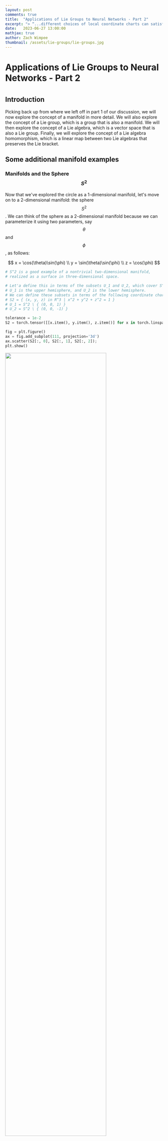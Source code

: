 ```yaml
---
layout: post
comments: true
title:  "Applications of Lie Groups to Neural Networks - Part 2"
excerpt: "> “...different choices of local coordinate charts can satisfy the definition of a manifold. This is a key property of manifolds and is fundamental to their study in differential geometry and related fields."
date:   2023-06-27 13:00:00
mathjax: true
author: Zach Wimpee
thumbnail: /assets/lie-groups/lie-groups.jpg
---
```


# Applications of Lie Groups to Neural Networks - Part 2
#
## Introduction
Picking back up from where we left off in part 1 of our discussion, we will now explore the concept of a manifold in more detail. We will also explore the concept of a Lie group, which is a group that is also a manifold. We will then explore the concept of a Lie algebra, which is a vector space that is also a Lie group. Finally, we will explore the concept of a Lie algebra homomorphism, which is a linear map between two Lie algebras that preserves the Lie bracket.

## Some additional manifold examples

### Manifolds and the Sphere $$S^{2}$$
Now that we've explored the circle as a 1-dimensional manifold, let's move on to a 2-dimensional manifold: the sphere $$ S^{2} $$. We can think of the sphere as a 2-dimensional manifold because we can parameterize it using two parameters, say $$ \theta $$ and $$ \phi $$, as follows:

$$ 
x = \cos(\theta)\sin(\phi) \\
y = \sin(\theta)\sin(\phi) \\
z = \cos(\phi) 
$$

```python
# S^2 is a good example of a nontrivial two-dimensional manifold,
# realized as a surface in three-dimensional space.

# Let'a define this in terms of the subsets U_1 and U_2, which cover S^2.
# U_1 is the upper hemisphere, and U_2 is the lower hemisphere.
# We can define these subsets in terms of the following coordinate charts:
# S2 = { (x, y, z) in R^3 | x^2 + y^2 + z^2 = 1 }
# U_1 = S^2 \ { (0, 0, 1) }
# U_2 = S^2 \ { (0, 0, -1) }

tolerance = 1e-2
S2 = torch.tensor([[x.item(), y.item(), z.item()] for x in torch.linspace(-1, 1, 50) for y in torch.linspace(-1, 1, 50) for z in torch.linspace(-1, 1, 50) if abs(x**2 + y**2 + z**2 - 1.0) < tolerance ])
```

```python
fig = plt.figure()
ax = fig.add_subplot(111, projection='3d')
ax.scatter(S2[:, 0], S2[:, 1], S2[:, 2]);
plt.show()
```

<div class="imgcap_noborder">
<img src="/assets/s2.png" width="80%">
</div>

```python
# Now we define the coordinate charts for U_1 and U_2.

# U_1 = { (x, y, z) in S^2 | z != 1 }
# U_2 = { (x, y, z) in S^2 | z != -1 }

U1 = torch.tensor([[x.item(), y.item(), z.item()] for x in torch.linspace(-1, 1, 50) for y in torch.linspace(-1, 1, 50) for z in torch.linspace(-1, 1, 50) if abs(x**2 + y**2 + z**2 - 1.0) < tolerance and abs(z - 1.0) > tolerance])
U2 = torch.tensor([[x.item(), y.item(), z.item()] for x in torch.linspace(-1, 1, 50) for y in torch.linspace(-1, 1, 50) for z in torch.linspace(-1, 1, 50) if abs(x**2 + y**2 + z**2 - 1.0) < tolerance and abs(z + 1.0) > tolerance])
```

```python
# We can plot the subsets U_1 and U_2 using the Axes3D class from the mpl_toolkits.mplot3d library.


fig = plt.figure()
ax = fig.add_subplot(111, projection='3d')
ax.scatter(U1[:, 0], U1[:, 1], U1[:, 2]);
plt.show();
```

<div class="imgcap_noborder">
<img src="/assets/s2_u1.png" width="80%">
</div>

```python
fig = plt.figure()
ax = fig.add_subplot(111, projection='3d')
ax.scatter(U2[:, 0], U2[:, 1], U2[:, 2]);
plt.show();
```

<div class="imgcap_noborder">
<img src="/assets/s2_u2.png" width="80%">
</div>

We can visually see that the subsets $$ U_1 $$ and $$ U_2 $$ cover the sphere $$ S^2 $$.

Now let's go a little bit deeper, and explicitly define the coordinate charts for $$ U_1 $$ and $$ U_2 $$, denoted $$ \chi_{\alpha} $$, where $$ \alpha \in \{1, 2\} $$.


The local coordinate maps for the sphere $$S^2$$ can be defined using spherical coordinates. For a point $$p = (x, y, z)$$ on the sphere, we can define the local coordinate maps $$\chi_{\alpha}$$ and $$\chi_{\beta}$$ as follows:

$$
\chi_{\alpha}(p) = (\theta, \phi) = (\arctan(y/x), \arccos(z))
\chi_{\beta}(p) = (\theta', \phi') = (\arctan(y/x), \pi - \arccos(z))
$$

where $$\theta, \theta' \in [0, 2\pi]$$ and $$\phi, \phi' \in [0, \pi]$$. The local coordinate maps $$\chi_{\alpha}$$ and $$\chi_{\beta}$$ map points in $$U_{\alpha}$$ and $$U_{\beta}$$ respectively to points in $$V_{\alpha} = [0, 2\pi) \times [0, \pi)$$ and $$V_{\beta} = [0, 2\pi) \times (0, \pi]$$.

We can now check the smoothness of the composite map $$\chi_{\beta} \circ \chi_{\alpha}^{-1}$$ on the overlap $$U_{\alpha} \cap U_{\beta}$$. Since $$\chi_{\alpha}$$ and $$\chi_{\beta}$$ are both smooth functions, their inverse functions $$\chi_{\alpha}^{-1}$$ and $$\chi_{\beta}^{-1}$$ are also smooth. Therefore, the composite map $$\chi_{\beta} \circ \chi_{\alpha}^{-1}$$ is a smooth function.

Finally, we need to check the third condition of the definition of a manifold. For any two distinct points $$x \in U_{\alpha}$$ and $$\tilde{x} \in U_{\beta}$$, we need to find open subsets $$W \subset V_{\alpha}$$ and $$\tilde{W} \subset V_{\beta}$$ such that $$\chi_{\alpha}(x) \in W$$, $$\chi_{\beta}(\tilde{x}) \in \tilde{W}$$, and $$\chi_{\alpha}^{-1}(W) \cap \chi_{\beta}^{-1}(\tilde{W}) = \emptyset$$. This condition is satisfied because for any two distinct points on the sphere, we can always find small enough neighborhoods around these points that do not intersect.

Therefore, $$S^2$$ is a 2-dimensional manifold.

In code,

```python
# Define the number of points to generate
num_points = 1000

# Generate random spherical coordinates
theta = 2 * torch.pi * torch.rand(num_points)
phi = torch.acos(2 * torch.rand(num_points) - 1)

# Convert spherical coordinates to Cartesian coordinates
x = torch.sin(phi) * torch.cos(theta)
y = torch.sin(phi) * torch.sin(theta)
z = torch.cos(phi)

# Convert Cartesian coordinates to parameters of the stereographic projection
u = x / (1 - z)
v = y / (1 - z)

# Convert parameters of the stereographic projection to Cartesian coordinates
denominator = 1 + u**2 + v**2
x_prime = 2 * u / denominator
y_prime = 2 * v / denominator
z_prime = (-1 + u**2 + v**2) / denominator

# Convert Cartesian coordinates to spherical coordinates
theta_prime = torch.atan2(y_prime, x_prime)
phi_prime = torch.acos(z_prime)

# Adjust the range of theta_prime to [0, 2*pi]
theta_prime = (theta_prime + 2 * torch.pi) % (2 * torch.pi)

# Check that the original and final spherical coordinates are the same
print(torch.allclose(theta, theta_prime, atol=1e-6))
print(torch.allclose(phi, phi_prime, atol=1e-6))
```

```bash
True
```

## Review of the Verification of the Manifold Property of $$S^2$$

In this notebook, we have computationally verified that the 2-dimensional sphere $$S^2$$ is indeed a 2-dimensional manifold. We have done this by demonstrating that two different parameterizations of $$S^2$$ (spherical coordinates and stereographic projection) are equivalent and cover the same set $$S^2$$.

Specifically, we have:

1. Generated random points on $$S^2$$ using spherical coordinates.
2. Transformed these points to the parameters of the stereographic projection.
3. Transformed these parameters back to spherical coordinates.

The fact that the original and final spherical coordinates are the same (to within a specified tolerance) confirms that the two parameterizations are equivalent and cover the same set $$S^2$$.

This result is significant because it demonstrates that different choices of local coordinate charts can satisfy the definition of a manifold. This is a key property of manifolds and is fundamental to their study in differential geometry and related fields.

## Next Steps: Exploring the Torus

Having explored the manifold properties of the sphere $$S^2$$, we will next turn our attention to another important 2-dimensional manifold: the torus. The torus can be thought of as the Cartesian product of the circle $$S^1$$ with itself. In the following sections, we will explore the properties of the torus and demonstrate its manifold structure.

## The Torus as a 2-Dimensional Manifold

The torus, often visualized as the shape of a doughnut or an inner tube, is another example of a 2-dimensional manifold. It can be thought of as the Cartesian product of the circle $$S^1$$ with itself, denoted as $$S^1 \times S^1$$.

We can parameterize the torus using two angles, $$\theta$$ and $$\phi$$, which correspond to rotations around the two circular directions of the torus. Given a major radius $$R$$ and a minor radius $$r$$, the parameterization in Cartesian coordinates is given by:

$$
\begin{align*}
x &= (R + r\cos\theta)\cos\phi \\
y &= (R + r\cos\theta)\sin\phi \\
z &= r\sin\theta
\end{align*}
$$

where $$\theta, \phi \in [0, 2\pi)$$. This parameterization covers the entire torus except for a single point, which can be covered by a second parameterization.

Let's generate and plot points on the torus using this parameterization:

```python
# Define the major and minor radii
R = 30
r = 13

# Define the number of points to generate
num_points = 100000  # Increase the number of points

# Generate random angles theta and phi
theta = 2 * torch.pi * torch.rand(num_points)
phi = 2 * torch.pi * torch.rand(num_points)

# Calculate the Cartesian coordinates
x = (R + r * torch.cos(theta)) * torch.cos(phi)
y = (R + r * torch.cos(theta)) * torch.sin(phi)
z = r * torch.sin(theta)

# Plot the points on the torus
fig = plt.figure(figsize=(10, 10))  # Increase the size of the figure
ax = fig.add_subplot(111, projection='3d')
ax.scatter(x.numpy(), y.numpy(), z.numpy(), alpha=0.6, edgecolors='w', s=20)
ax.set_box_aspect([1,1,1])  # Make the aspect ratio equal
plt.show()
```

<div class="imgcap_noborder">
<img src="/assets/torus.png">
</div>

# Lie Groups

A Lie group is a group that is also a differentiable manifold, such that the group operations (multiplication and inversion) are smooth. This means that a Lie group is a set that is equipped with a group structure, a manifold structure, and these structures are compatible in the sense that group operations are smooth functions.

Let's break down the definition:

1. **Group Structure:** A group is a set $$G$$ equipped with an operation $$\cdot: G \times G \rightarrow G$$ (often written multiplicatively) and an inversion operation $$^{-1}: G \rightarrow G$$ such that the following axioms are satisfied:

   - **Closure:** For all $$a, b \in G$$, the result of the operation $$a \cdot b$$ is also in $$G$$.
   - **Associativity:** For all $$a, b, c \in G$$, the equation $$(a \cdot b) \cdot c = a \cdot (b \cdot c)$$ holds.
   - **Identity element:** There is an element $$e \in G$$ such that for every element $$a \in G$$, the equations $$e \cdot a = a$$ and $$a \cdot e = a$$ hold.
   - **Inverse element:** For each element $$a \in G$$, there exists an element $$b \in G$$ such that $$a \cdot b = e$$ and $$b \cdot a = e$$.

2. **Manifold Structure:** As we discussed earlier, a manifold is a topological space that locally resembles Euclidean space. In the case of a Lie group, we require the manifold to be differentiable, meaning that we can do calculus on it. 

3. **Compatibility of Structures:** The group operations (multiplication and inversion) are required to be smooth functions when considered as maps between manifolds. More formally, if we denote the multiplication operation by $$\mu: G \times G \rightarrow G$$ (so that $$\mu(g, h) = g \cdot h$$) and the inversion operation by $$i: G \rightarrow G$$ (so that $$i(g) = g^{-1}$$), then $$\mu$$ and $$i$$ are required to be smooth.

An example of a Lie group is the general linear group $$GL(n, \R)$$, which consists of all $$n \times n$$ invertible matrices with real entries. The group operation is matrix multiplication, and the manifold structure comes from identifying each matrix with a point in $$\R^{n^2}$$. The group operations are smooth functions, so $$GL(n, \R)$$ is a Lie group.

Another example is the circle $$S^1$$ with the operation of complex multiplication. Each point on the circle can be identified with a complex number of absolute value 1, and multiplication of such numbers is a smooth operation.

Let's consider the general linear group $$GL(2, \R)$$ for simplicity. This group consists of all $$2 \times 2$$ invertible matrices with real entries. A general element of $$GL(2, \R)$$ can be written as:

$$
A = \begin{bmatrix} a & b \\ c & d \end{bmatrix}
$$

where $$a$$, $$b$$, $$c$$, and $$d$$ are real numbers and $$ad - bc \neq 0$$ (the condition for the matrix to be invertible).

The group operation is matrix multiplication, and the inverse of a matrix is given by:

$$
A^{-1} = \frac{1}{ad - bc} \begin{bmatrix} d & -b \\ -c & a \end{bmatrix}
$$

Now, let's consider some subgroups of $$GL(2, \R)$$:

1. **Orthogonal Group $$O(2)$$:** This is the group of $$2 \times 2$$ matrices that preserve the Euclidean norm, i.e., $$AA^T = A^TA = I$$. The determinant of such matrices is either 1 or -1. A general element of $$O(2)$$ can be written as:

    $$
    O = \begin{bmatrix} \cos \theta & -\sin \theta \\ \sin \theta & \cos \theta \end{bmatrix} \quad \text{or} \quad \begin{bmatrix} \cos \theta & \sin \theta \\ \sin \theta & -\cos \theta \end{bmatrix}
    $$

    where $$\theta$$ is a real number.

2. **Special Orthogonal Group $$SO(2)$$:** This is the subgroup of $$O(2)$$ consisting of matrices with determinant 1. These are rotations in the plane. A general element of $$SO(2)$$ can be written as:

    $$
    SO = \begin{bmatrix} \cos \theta & -\sin \theta \\ \sin \theta & \cos \theta \end{bmatrix}
    $$

    where $$\theta$$ is a real number.

These subgroups are also Lie groups, as they are groups and differentiable manifolds, and the group operations are smooth. They are also examples of compact Lie groups, as they are closed and bounded subsets of $$\R^{2 \times 2}$$.

## Group Operations

In the case of $$GL(2, \R)$$, the group operation is matrix multiplication.

Matrix multiplication is a binary operation that takes a pair of matrices, and produces another matrix. For $$2 \times 2$$ matrices, the multiplication is defined as follows:

If we have two matrices $$A$$ and $$B$$ in $$GL(2, \R)$$, where

$$
A = \begin{bmatrix} a & b \\ c & d \end{bmatrix} \quad \text{and} \quad B = \begin{bmatrix} e & f \\ g & h \end{bmatrix}
$$

their product $$AB$$ is given by

$$
AB = \begin{bmatrix} a & b \\ c & d \end{bmatrix} \begin{bmatrix} e & f \\ g & h \end{bmatrix} = \begin{bmatrix} ae + bg & af + bh \\ ce + dg & cf + dh \end{bmatrix}
$$

This operation is associative, meaning that for any three matrices $$A\$$, $$B$$, and $$C$$ in $$GL(2, \R)$$, we have $$(AB)C = A(BC)$$.

**Example:**

Let's consider two specific matrices in $$GL(2, \R)$$:

$$
A = \begin{bmatrix} 1 & 2 \\ 3 & 4 \end{bmatrix} \quad \text{and} \quad B = \begin{bmatrix} 5 & 6 \\ 7 & 8 \end{bmatrix}
$$

Their product is given by

$$
AB = \begin{bmatrix} 1 & 2 \\ 3 & 4 \end{bmatrix} \begin{bmatrix} 5 & 6 \\ 7 & 8 \end{bmatrix} = \begin{bmatrix} 1*5 + 2*7 & 1*6 + 2*8 \\ 3*5 + 4*7 & 3*6 + 4*8 \end{bmatrix} = \begin{bmatrix} 19 & 22 \\ 43 & 50 \end{bmatrix}
$$

So, the product of $$A$$ and $$B$$ is,
$$
\begin{bmatrix} 19 & 22 \\ 43 & 50 \end{bmatrix}
$$
demonstrating the closure property of the group.


Below, we show that the exponentiated value of simple 2x2 generator matrices is equal to the group of rotation matrices, a simple result with extremely significant implications. 

```python
# Define a function to generate a skew-symmetric matrix
def skew_symmetric(theta):
    return theta * torch.tensor(
        [[0, -1], 
         [1, 0]]
        )

# Define a vector
v = torch.tensor([1.0, 0.0])

# Generate a sequence of skew-symmetric matrices and compute their matrix exponentials
thetas = torch.linspace(0, 0.1, 10)
skew_symmetric_matrices = [skew_symmetric(theta) for theta in thetas]
rotation_matrices = [torch.linalg.matrix_exp(X) for X in skew_symmetric_matrices]

# Apply the rotation matrices to the vector
v_rotated = [R @ v for R in rotation_matrices]

# Plot the original and rotated vectors
plt.figure(figsize=(6,6))
plt.quiver(*v, angles='xy', scale_units='xy', scale=1, color='r')
for v_r in v_rotated:
    plt.quiver(*v_r, angles='xy', scale_units='xy', scale=1, color='b', alpha=0.2)
plt.xlim(-1.5, 1.5)
plt.ylim(-1.5, 1.5)
plt.grid()
plt.show()
```

<div class="imgcap_noborder">
<img src="/assets/rotation.png" width="400">
</div>

In this way, we can see that the symmetry groups of transformations of objects in 2D space can be represented by the group of rotation matrices, which can be generated by 2x2 real matrices.

## Exponentiating a Matrix: Generating a Lie Group

In the previous section, we saw that the group of rotation matrices $$SO(2)$$ can be generated by a set of 2x2 real matrices. In this section, we will see how to generate a Lie group from a set of matrices. The elements of this set are called **generators** of the Lie group, and they themselves (along with the transformations they generate) are called a **Lie algebra** (more specifically, they are said to *satify the Lie algebra*).

Consider the simplest case of a 2x2 generator matrix, also known as a skew-symmetric matrix:

$$
G = \begin{bmatrix} 0 & -\theta \\ \theta & 0 \end{bmatrix}
$$

where $$\theta$$ is a scalar. You can observe that this matrix is skew-symmetric, i.e., $$G^T = -G$$.

Now, let's exponentiate this matrix $$G$$ using the matrix exponential function $$\exp$$. The matrix exponential is a power series defined as:

$$
\exp(G) = I + G + \frac{1}{2!} G^2 + \frac{1}{3!} G^3 + \dots = \sum_{k=0}^{\infty} \frac{1}{k!} G^k
$$

We can compute the first few powers of $$G$$:

$$
G^0 = I, \quad G^1 = G, \quad G^2 = \begin{bmatrix} -\theta^2 & 0 \\ 0 & -\theta^2 \end{bmatrix}, \quad G^3 = -\theta G, \quad G^4 = \theta^2 I, \quad \dots
$$

Now, we plug these matrix powers into the power series and separate the even and odd terms:

$$
\exp(G) = (I + \frac{1}{2!} G^2 + \frac{1}{4!} G^4 + \dots) + (G + \frac{1}{3!} G^3 + \dots) = \begin{bmatrix} \cos(\theta) & -\sin(\theta) \\ \sin(\theta) & \cos(\theta) \end{bmatrix}
$$

As a result, the matrix exponential of the 2x2 skew-symmetric matrix generates the special orthogonal group $$SO(2)$$, which is the group of rotation matrices.

These results have significant implications for understanding how to apply Lie groups and matrix exponential to deep learning models, such as Transformer-based architectures. By leveraging the properties of exponentiated generator matrices and understanding the underlying structure, researchers can design models that are more robust and efficient when handling different types of data. Moreover, the idea of matrix exponentiation facilitates a natural way to interpolate between different network parameters when considering weight sharing, encouraging smooth behavior.

### Lie Algebra

The set of generators of a Lie group is called a **Lie algebra**. The Lie algebra is a vector space, and the generators are its basis vectors. The Lie algebra is closed under the commutator operation, which is defined as:

$$
[A, B] = AB - BA
$$

where $$A$$ and $$B$$ are elements of the Lie algebra. The commutator operation is also known as the **Lie bracket**. The Lie bracket is a bilinear operation, which means that it is linear in both arguments. The Lie bracket is also antisymmetric, which means that $$[A, B] = -[B, A]$$.

The Lie algebra is also closed under the scalar multiplication operation, which is defined as:

$$
\alpha A = A \alpha
$$

where $$\alpha$$ is a scalar and $$A$$ is an element of the Lie algebra.

The Lie algebra is also closed under the Jacobi identity, which is defined as:

$$
[A, [B, C]] + [B, [C, A]] + [C, [A, B]] = 0
$$

where $$A$$, $$B$$, and $$C$$ are elements of the Lie algebra.

The Lie algebra is also closed under the adjoint operation, which is defined as:

$$
\text{ad}(A) B = [A, B]
$$

There are additional properties of the Lie algebra, but these are the most important ones for our purposes of introducing the concepts. But for those curious, I would encourage you to look up Clifford algebras...

=========

### How does this relate to neural networks?

Consider a sequence of input data $$x_1, x_2, \dots, x_n$$. These data points can be visualized in a high-dimensional space. One of the main components of the Transformer architecture is the self-attention mechanism, which computes an attention score for each element within a sequence. The attention mechanism represents relations between elements in the sequence geometrically, using dot products between those elements in the high-dimensional space. 

By applying continuous transformations to this high-dimensional space, one could potentially extract additional information about the structures embedded in the input data. Lie groups play an important role in this regard. A continuous transformation in a high-dimensional space can be represented as an action of a Lie group on the manifold of data points. In practice, elements of a Lie group are given by the exponentiation of Lie algebra elements, which are closely related to matrix exponentials.

Suppose we have a Lie group in the form of a matrix exponential, as shown before:

$$
\exp(G) = \begin{bmatrix} \cos(\theta) & -\sin(\theta) \\ \sin(\theta) & \cos(\theta) \end{bmatrix}
$$

Applying this transformation to the input data in the high-dimensional space would result in a new representation of the data points. The transformed data points can be further used as input to a Transformer layer. This transformed representation might allow the attention mechanism to focus on different aspects of the input data and can potentially capture more complex relational structures present.

However, this approach has not yet been fully explored in the Transformer architectures, and most research has focused on finding more efficient ways to apply the attention mechanism, rather than incorporating geometric transformations explicitly. One potential direction for future research could be to consider the effect of applying transformations from special types of Lie groups on attention scores and relevance of input data points, and observe the impact this might have on model performance.

That being said, directly applying Lie group transformations as shown might not be the most natural or efficient way to incorporate the power of Lie groups and their symmetries into Transformer-based architectures. A more elegant approach would be to explore how Lie groups could be integrated into the design of Transformer networks inherently.

One possibility is to incorporate equivariance to Lie group actions into the self-attention mechanism. The principle of equivariance implies that the output of a function should transform in the same way as the input under a given transformation. In this context, it means that the attention mechanism should be designed such that it remains unchanged under the action of a Lie group transformation applied to input data.

To incorporate this idea into the self-attention mechanism, we need to rethink the computation of attention scores. Currently, attention scores are computed using a dot product between the query, key, and value vectors. Instead, we could design an attention mechanism that computes the scores after some consideration of the Lie group transformations.

For example, considering a Lie group of rotations, the design could compute attention scores in a rotation-invariant manner. This would involve redefining the computation of attention scores as the similarity between input element embeddings up to rotations (Lie group actions), rather than solely relying on dot products, which are not rotation-invariant
